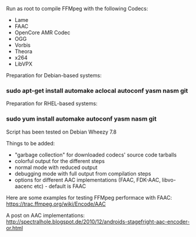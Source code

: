 Run as root to compile FFMpeg with the following Codecs:

- Lame 
- FAAC 
- OpenCore AMR Codec 
- OGG 
- Vorbis 
- Theora 
- x264 
- LibVPX 

Preparation for Debian-based systems: 

### sudo apt-get install automake aclocal autoconf yasm nasm git 

Preparation for RHEL-based systems:

### sudo yum install automake autoconf yasm nasm git

Script has been tested on Debian Wheezy 7.8 

Things to be added:

- "garbage collection" for downloaded codecs' source code tarballs 
- colorful output for the different steps 
- normal mode with reduced output 
- debugging mode with full output from compilation steps 
- options for different AAC implementations (FAAC, FDK-AAC, libvo-aacenc etc) - default is FAAC 


Here are some examples for testing FFMpeg performace with FAAC: 
https://trac.ffmpeg.org/wiki/Encode/AAC

A post on AAC implementations: 
http://spectralhole.blogspot.de/2010/12/androids-stagefright-aac-encoder-or.html
